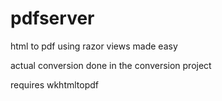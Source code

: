 # pdfserver
html to pdf using razor views made easy

actual conversion done in the conversion project

requires wkhtmltopdf
